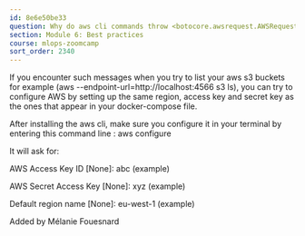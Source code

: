 ```yaml
---
id: 8e6e50be33
question: Why do aws cli commands throw <botocore.awsrequest.AWSRequest object at 0x74c89c3562d0> type messages when listing or creating aws s3 buckets with localstack ?
section: Module 6: Best practices
course: mlops-zoomcamp
sort_order: 2340
---
```


If you encounter such messages when you try to list your aws s3 buckets for example (aws --endpoint-url=http://localhost:4566 s3 ls), you can try to configure AWS by setting up the same region, access key and secret key as the ones that appear in your docker-compose file.

After installing the aws cli, make sure you configure it in your terminal by entering this command line : aws configure

It will ask for:

AWS Access Key ID [None]: abc (example)

AWS Secret Access Key [None]: xyz (example)

Default region name [None]: eu-west-1 (example)

Added by Mélanie Fouesnard

